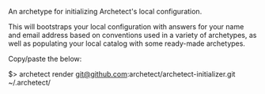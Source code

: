 An archetype for initializing Archetect's local configuration.

This will bootstraps your local configuration with answers for your name and email address based on conventions used in a variety of archetypes, as well as populating your local catalog with some ready-made archetypes.

Copy/paste the below:

$> archetect render git@github.com:archetect/archetect-initializer.git ~/.archetect/
